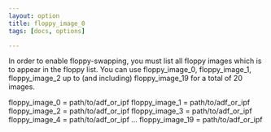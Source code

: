 ```yaml
---
layout: option
title: floppy_image_0
tags: [docs, options]

---
```


In order to enable floppy-swapping, you must list all floppy images which is
to appear in the floppy list. You can use floppy_image_0, floppy_image_1,
floppy_image_2 up to (and including) floppy_image_19 for a total of 20 images.

  floppy_image_0 = path/to/adf_or_ipf
  floppy_image_1 = path/to/adf_or_ipf
  floppy_image_2 = path/to/adf_or_ipf
  floppy_image_3 = path/to/adf_or_ipf
  floppy_image_4 = path/to/adf_or_ipf
  ...
  floppy_image_19 = path/to/adf_or_ipf
